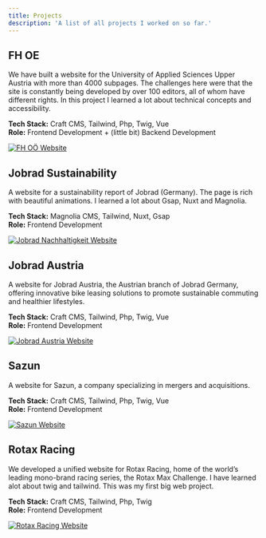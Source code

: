 ```yaml
---
title: Projects
description: 'A list of all projects I worked on so far.'
---
```


## FH OE

We have built a website for the University of Applied Sciences Upper Austria with more than 4000 subpages. The challenges here were that the site is constantly being developed by over 100 editors, all of whom have different rights. In this project I learned a lot about technical concepts and accessibility.

**Tech Stack:** Craft CMS, Tailwind, Php, Twig, Vue
<br>
**Role:** Frontend Development + (little bit) Backend Development

[![FH OÖ Website](/images/bitmap/fhooe.webp)](https://fh-ooe.at)

## Jobrad Sustainability

A website for a sustainability report of Jobrad (Germany). The page is rich with beautiful animations. I learned a lot about Gsap, Nuxt and Magnolia.

**Tech Stack:** Magnolia CMS, Tailwind, Nuxt, Gsap
<br>
**Role:** Frontend Development

[![Jobrad Nachhaltigkeit Website](/images/bitmap/jobrad-nh.webp)](https://nachhaltigkeit.jobrad.org)

## Jobrad Austria
A website for Jobrad Austria, the Austrian branch of Jobrad Germany, offering innovative bike leasing solutions to promote sustainable commuting and healthier lifestyles.

**Tech Stack:** Craft CMS, Tailwind, Php, Twig, Vue
<br>
**Role:** Frontend Development

[![Jobrad Austria Website](/images/bitmap/jobrad-at.webp)](https://at.jobrad.org)

## Sazun
A website for Sazun, a company specializing in mergers and acquisitions.

**Tech Stack:** Craft CMS, Tailwind, Php, Twig, Vue
<br>
**Role:** Frontend Development

[![Sazun Website](/images/bitmap/sazun.webp)](https://sazun.net)

## Rotax Racing

We developed a unified website for Rotax Racing, home of the world’s leading mono-brand racing series, the Rotax Max Challenge. I have learned alot about twig and tailwind. This was my first big web project.

**Tech Stack:** Craft CMS, Tailwind, Php, Twig 
<br>
**Role:** Frontend Development

[![Rotax Racing Website](/images/bitmap/rotax.webp)](https://www.rotax-racing.com)